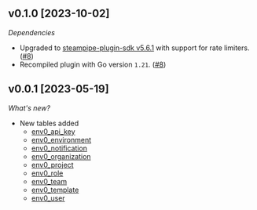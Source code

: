 ## v0.1.0 [2023-10-02]

_Dependencies_

- Upgraded to [steampipe-plugin-sdk v5.6.1](https://github.com/turbot/steampipe-plugin-sdk/blob/main/CHANGELOG.md#v561-2023-09-29) with support for rate limiters. ([#8](https://github.com/turbot/steampipe-plugin-env0/pull/8))
- Recompiled plugin with Go version `1.21`. ([#8](https://github.com/turbot/steampipe-plugin-env0/pull/8))

## v0.0.1 [2023-05-19]

_What's new?_

- New tables added
  - [env0_api_key](https://hub.steampipe.io/plugins/turbot/env0/tables/env0_api_key)
  - [env0_environment](https://hub.steampipe.io/plugins/turbot/env0/tables/env0_environment)
  - [env0_notification](https://hub.steampipe.io/plugins/turbot/env0/tables/env0_notification)
  - [env0_organization](https://hub.steampipe.io/plugins/turbot/env0/tables/env0_organization)
  - [env0_project](https://hub.steampipe.io/plugins/turbot/env0/tables/env0_project)
  - [env0_role](https://hub.steampipe.io/plugins/turbot/env0/tables/env0_role)
  - [env0_team](https://hub.steampipe.io/plugins/turbot/env0/tables/env0_team)
  - [env0_template](https://hub.steampipe.io/plugins/turbot/env0/tables/env0_template)
  - [env0_user](https://hub.steampipe.io/plugins/turbot/env0/tables/env0_user)
